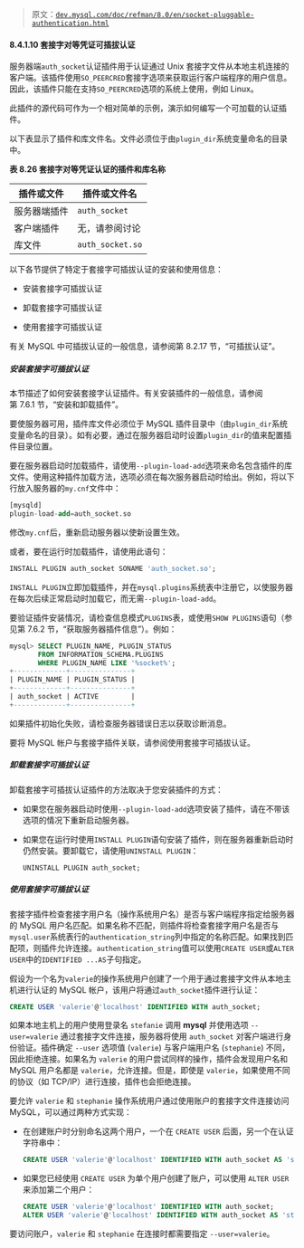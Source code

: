 > 原文：[`dev.mysql.com/doc/refman/8.0/en/socket-pluggable-authentication.html`](https://dev.mysql.com/doc/refman/8.0/en/socket-pluggable-authentication.html)

#### 8.4.1.10 套接字对等凭证可插拔认证

服务器端`auth_socket`认证插件用于认证通过 Unix 套接字文件从本地主机连接的客户端。该插件使用`SO_PEERCRED`套接字选项来获取运行客户端程序的用户信息。因此，该插件只能在支持`SO_PEERCRED`选项的系统上使用，例如 Linux。

此插件的源代码可作为一个相对简单的示例，演示如何编写一个可加载的认证插件。

以下表显示了插件和库文件名。文件必须位于由`plugin_dir`系统变量命名的目录中。

**表 8.26 套接字对等凭证认证的插件和库名称**

| 插件或文件 | 插件或文件名 |
| --- | --- |
| 服务器端插件 | `auth_socket` |
| 客户端插件 | 无，请参阅讨论 |
| 库文件 | `auth_socket.so` |

以下各节提供了特定于套接字可插拔认证的安装和使用信息：

+   安装套接字可插拔认证

+   卸载套接字可插拔认证

+   使用套接字可插拔认证

有关 MySQL 中可插拔认证的一般信息，请参阅第 8.2.17 节，“可插拔认证”。

##### 安装套接字可插拔认证

本节描述了如何安装套接字认证插件。有关安装插件的一般信息，请参阅第 7.6.1 节，“安装和卸载插件”。

要使服务器可用，插件库文件必须位于 MySQL 插件目录中（由`plugin_dir`系统变量命名的目录）。如有必要，通过在服务器启动时设置`plugin_dir`的值来配置插件目录位置。

要在服务器启动时加载插件，请使用`--plugin-load-add`选项来命名包含插件的库文件。使用这种插件加载方法，选项必须在每次服务器启动时给出。例如，将以下行放入服务器的`my.cnf`文件中：

```sql
[mysqld]
plugin-load-add=auth_socket.so
```

修改`my.cnf`后，重新启动服务器以使新设置生效。

或者，要在运行时加载插件，请使用此语句：

```sql
INSTALL PLUGIN auth_socket SONAME 'auth_socket.so';
```

`INSTALL PLUGIN`立即加载插件，并在`mysql.plugins`系统表中注册它，以使服务器在每次后续正常启动时加载它，而无需`--plugin-load-add`。

要验证插件安装情况，请检查信息模式`PLUGINS`表，或使用`SHOW PLUGINS`语句（参见第 7.6.2 节，“获取服务器插件信息”）。例如：

```sql
mysql> SELECT PLUGIN_NAME, PLUGIN_STATUS
       FROM INFORMATION_SCHEMA.PLUGINS
       WHERE PLUGIN_NAME LIKE '%socket%';
+-------------+---------------+
| PLUGIN_NAME | PLUGIN_STATUS |
+-------------+---------------+
| auth_socket | ACTIVE        |
+-------------+---------------+
```

如果插件初始化失败，请检查服务器错误日志以获取诊断消息。

要将 MySQL 帐户与套接字插件关联，请参阅使用套接字可插拔认证。

##### 卸载套接字可插拔认证

卸载套接字可插拔认证插件的方法取决于您安装插件的方式：

+   如果您在服务器启动时使用`--plugin-load-add`选项安装了插件，请在不带该选项的情况下重新启动服务器。

+   如果您在运行时使用`INSTALL PLUGIN`语句安装了插件，则在服务器重新启动时仍然安装。要卸载它，请使用`UNINSTALL PLUGIN`：

    ```sql
    UNINSTALL PLUGIN auth_socket;
    ```

##### 使用套接字可插拔认证

套接字插件检查套接字用户名（操作系统用户名）是否与客户端程序指定给服务器的 MySQL 用户名匹配。如果名称不匹配，则插件将检查套接字用户名是否与`mysql.user`系统表行的`authentication_string`列中指定的名称匹配。如果找到匹配项，则插件允许连接。`authentication_string`值可以使用`CREATE USER`或`ALTER USER`中的`IDENTIFIED ...AS`子句指定。

假设为一个名为`valerie`的操作系统用户创建了一个用于通过套接字文件从本地主机进行认证的 MySQL 帐户，该用户将通过`auth_socket`插件进行认证：

```sql
CREATE USER 'valerie'@'localhost' IDENTIFIED WITH auth_socket;
```

如果本地主机上的用户使用登录名 `stefanie` 调用 **mysql** 并使用选项 `--user=valerie` 通过套接字文件连接，服务器将使用 `auth_socket` 对客户端进行身份验证。插件确定 `--user` 选项值 (`valerie`) 与客户端用户名 (`stephanie`) 不同，因此拒绝连接。如果名为 `valerie` 的用户尝试同样的操作，插件会发现用户名和 MySQL 用户名都是 `valerie`，允许连接。但是，即使是 `valerie`，如果使用不同的协议（如 TCP/IP）进行连接，插件也会拒绝连接。

要允许 `valerie` 和 `stephanie` 操作系统用户通过使用账户的套接字文件连接访问 MySQL，可以通过两种方式实现：

+   在创建账户时分别命名这两个用户，一个在 `CREATE USER` 后面，另一个在认证字符串中：

    ```sql
    CREATE USER 'valerie'@'localhost' IDENTIFIED WITH auth_socket AS 'stephanie';
    ```

+   如果您已经使用 `CREATE USER` 为单个用户创建了账户，可以使用 `ALTER USER` 来添加第二个用户：

    ```sql
    CREATE USER 'valerie'@'localhost' IDENTIFIED WITH auth_socket;
    ALTER USER 'valerie'@'localhost' IDENTIFIED WITH auth_socket AS 'stephanie';
    ```

要访问账户，`valerie` 和 `stephanie` 在连接时都需要指定 `--user=valerie`。
